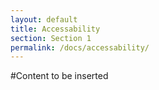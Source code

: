 ```yaml
---
layout: default
title: Accessability
section: Section 1
permalink: /docs/accessability/
---
```



#Content to be inserted